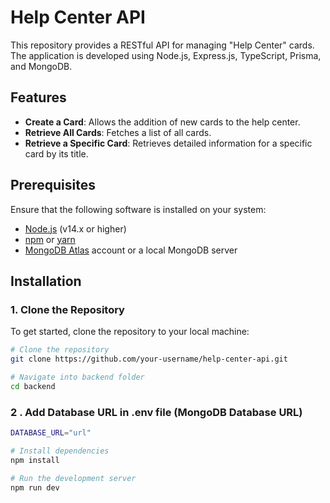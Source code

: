 # Help Center API

This repository provides a RESTful API for managing "Help Center" cards. The application is developed using Node.js, Express.js, TypeScript, Prisma, and MongoDB.

## Features

- **Create a Card**: Allows the addition of new cards to the help center.
- **Retrieve All Cards**: Fetches a list of all cards.
- **Retrieve a Specific Card**: Retrieves detailed information for a specific card by its title.

## Prerequisites

Ensure that the following software is installed on your system:

- [Node.js](https://nodejs.org/) (v14.x or higher)
- [npm](https://www.npmjs.com/) or [yarn](https://yarnpkg.com/)
- [MongoDB Atlas](https://www.mongodb.com/cloud/atlas) account or a local MongoDB server

## Installation

### 1. Clone the Repository

To get started, clone the repository to your local machine:

```bash
# Clone the repository
git clone https://github.com/your-username/help-center-api.git

# Navigate into backend folder
cd backend

```

### 2 . Add Database URL in .env file (MongoDB Database URL)

```bash
DATABASE_URL="url"
```

```bash
# Install dependencies
npm install

# Run the development server
npm run dev
```
